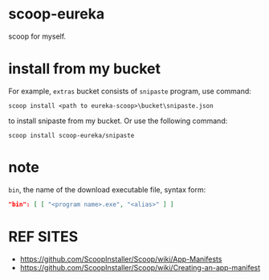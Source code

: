 # scoop-eureka

scoop for myself.

# install from my bucket

For example, `extras` bucket consists of `snipaste` program, use command:

```shell
scoop install <path to eureka-scoop>\bucket\snipaste.json
```

to install snipaste from my bucket. Or use the following command:

```shell
scoop install scoop-eureka/snipaste
```

# note

`bin`, the name of the download executable file, syntax form:

```json
"bin": [ [ "<program name>.exe", "<alias>" ] ]
```

# REF SITES

* https://github.com/ScoopInstaller/Scoop/wiki/App-Manifests
* https://github.com/ScoopInstaller/Scoop/wiki/Creating-an-app-manifest
